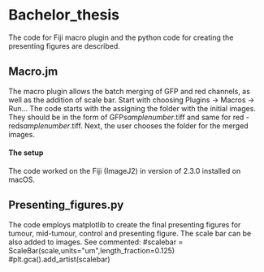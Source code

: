 # Bachelor_thesis
The code for Fiji macro plugin and the python code for creating the presenting figures are described. 

## Macro.jm
The macro plugin allows the batch merging of GFP and red channels, as well as the addition of scale bar. Start with choosing Plugins -> Macros -> Run... 
The code starts with the assigning the folder with the initial images. They should be in the form of GFP*samplenumber*.tiff and same for red - red*samplenumber*.tiff. Next, the user chooses the folder for the merged images. 

#### The setup
The code worked on the Fiji (ImageJ2) in version of 2.3.0 installed on macOS. 

## Presenting_figures.py
The code employs matplotlib to create the final presenting figures for tumour, mid-tumour, control and presenting figure. The scale bar can be also added to images. See commented: 
#scalebar = ScaleBar(scale,units="um",length_fraction=0.125)
#plt.gca().add_artist(scalebar)
